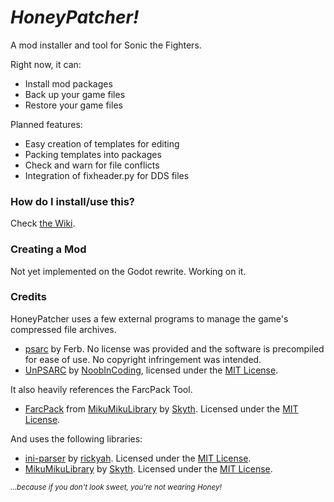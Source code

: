 # *HoneyPatcher!*

A mod installer and tool for Sonic the Fighters.

Right now, it can:

- Install mod packages
- Back up your game files
- Restore your game files

Planned features:
- Easy creation of templates for editing
- Packing templates into packages
- Check and warn for file conflicts
- Integration of fixheader.py for DDS files

### How do I install/use this?
Check [the Wiki](https://github.com/coatlessali/HoneyPatcher/wiki/Install-&-Usage-Guide).

### Creating a Mod
Not yet implemented on the Godot rewrite. Working on it.

### Credits
HoneyPatcher uses a few external programs to manage the game's compressed file archives.
- [psarc](https://ferb.fr/ps3/PSARC/) by Ferb. No license was provided and the software is precompiled for ease of use. No copyright infringement was intended.
- [UnPSARC](https://github.com/rm-NoobInCoding/UnPSARC) by [NoobInCoding](https://github.com/rm-NoobInCoding), licensed under the [MIT License](https://github.com/rm-NoobInCoding/UnPSARC?tab=MIT-1-ov-file#readme).

It also heavily references the FarcPack Tool.
- [FarcPack](https://github.com/blueskythlikesclouds/MikuMikuLibrary/releases) from [MikuMikuLibrary](https://github.com/blueskythlikesclouds/MikuMikuLibrary) by [Skyth](https://github.com/blueskythlikesclouds). Licensed under the [MIT License](https://github.com/blueskythlikesclouds/MikuMikuLibrary?tab=MIT-1-ov-file).

And uses the following libraries:
- [ini-parser](https://github.com/rickyah/ini-parser) by [rickyah](https://github.com/rickyah). Licensed under the [MIT License](https://github.com/rickyah/ini-parser/blob/development/LICENSE).
- [MikuMikuLibrary](https://github.com/blueskythlikesclouds/MikuMikuLibrary) by [Skyth](https://github.com/blueskythlikesclouds). Licensed under the [MIT License](https://github.com/blueskythlikesclouds/MikuMikuLibrary?tab=MIT-1-ov-file).

<sub>*...because if you don't look sweet, you're not wearing Honey!*</sub>
